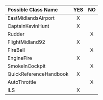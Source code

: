 | Possible Class Name    | YES | NO |
|:-----------------------|:---:|:--:|
| EastMidlandsAirport    |  X   |   |
| CaptainKevinHunt       |  X  |    |
| Rudder                 |     |  X |
| FlightMidland92        |  X  |    |
| FireBell               |     |  X |
| EngineFire             |  X  |    |
| SmokeInCockpit         |     |  X |
| QuickReferenceHandbook |  X  |    |
| AutoThrottle           |     |  X |
| ILS                    |  X  |    |
